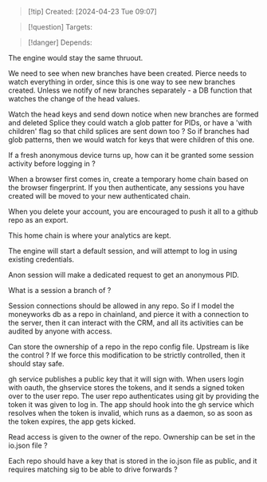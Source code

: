 
>[!tip] Created: [2024-04-23 Tue 09:07]

>[!question] Targets: 

>[!danger] Depends: 

The engine would stay the same thruout.


We need to see when new branches have been created.
Pierce needs to watch everything in order, since this is one way to see new branches created.
Unless we notify of new branches separately - a DB function that watches the change of the head values.

Watch the head keys and send down notice when new branches are formed and deleted
Splice they could watch a glob patter for PIDs, or have a 'with children' flag so that child splices are sent down too ?
So if branches had glob patterns, then we would watch for keys that were children of this one.

If a fresh anonymous device turns up, how can it be granted some session activity before logging in ?

When a browser first comes in, create a temporary home chain based on the browser fingerprint.
If you then authenticate, any sessions you have created will be moved to your new authenticated chain.

When you delete your account, you are encouraged to push it all to a github repo as an export.

This home chain is where your analytics are kept.

The engine will start a default session, and will attempt to log in using existing credentials.

Anon session will make a dedicated request to get an anonymous PID.

What is a session a branch of ?

Session connections should be allowed in any repo.  So if I model the moneyworks db as a repo in chainland, and pierce it with a connection to the server, then it can interact with the CRM, and all its activities can be audited by anyone with access.

Can store the ownership of a repo in the repo config file.  Upstream is like the control ?
If we force this modification to be strictly controlled, then it should stay safe.

gh service publishes a public key that it will sign with.
When users login with oauth, the ghservice stores the tokens, and it sends a signed token over to the user repo.  The user repo authenticates using git by providing the token it was given to log in.
The app should hook into the gh service which resolves when the token is invalid, which runs as a daemon, so as soon as the token expires, the app gets kicked.

Read access is given to the owner of the repo.  Ownership can be set in the io.json file ?

Each repo should have a key that is stored in the io.json file as public, and it requires matching sig to be able to drive forwards ?